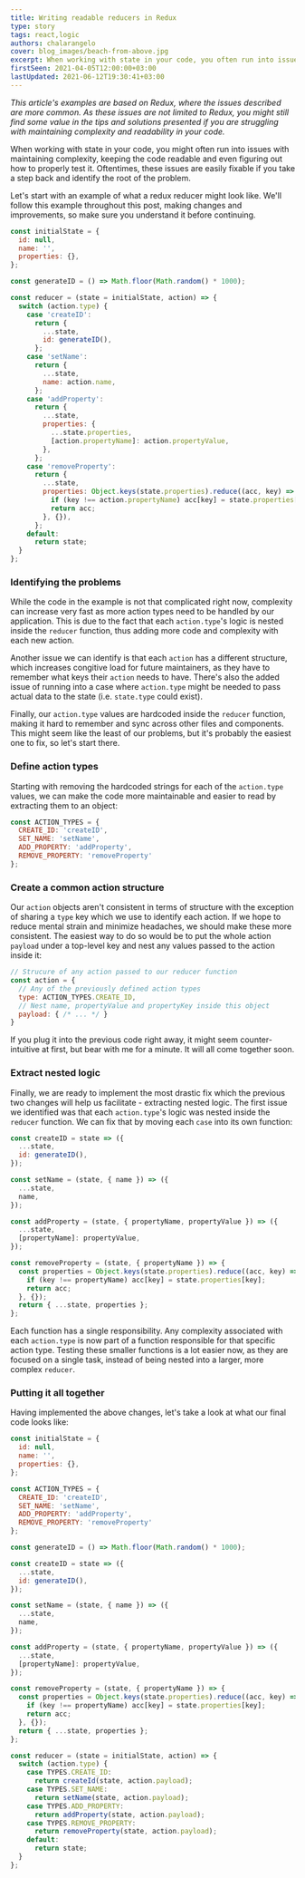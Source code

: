 ```yaml
---
title: Writing readable reducers in Redux
type: story
tags: react,logic
authors: chalarangelo
cover: blog_images/beach-from-above.jpg
excerpt: When working with state in your code, you often run into issues with maintaining complexity and readability. Oftentimes, these issues are easily fixable.
firstSeen: 2021-04-05T12:00:00+03:00
lastUpdated: 2021-06-12T19:30:41+03:00
---
```


_This article's examples are based on Redux, where the issues described are more common. As these issues are not limited to Redux, you might still find some value in the tips and solutions presented if you are struggling with maintaining complexity and readability in your code._

When working with state in your code, you might often run into issues with maintaining complexity, keeping the code readable and even figuring out how to properly test it. Oftentimes, these issues are easily fixable if you take a step back and identify the root of the problem.

Let's start with an example of what a redux reducer might look like. We'll follow this example throughout this post, making changes and improvements, so make sure you understand it before continuing.

```js
const initialState = {
  id: null,
  name: '',
  properties: {},
};

const generateID = () => Math.floor(Math.random() * 1000);

const reducer = (state = initialState, action) => {
  switch (action.type) {
    case 'createID':
      return {
        ...state,
        id: generateID(),
      };
    case 'setName':
      return {
        ...state,
        name: action.name,
      };
    case 'addProperty':
      return {
        ...state,
        properties: {
          ...state.properties,
          [action.propertyName]: action.propertyValue,
        },
      };
    case 'removeProperty':
      return {
        ...state,
        properties: Object.keys(state.properties).reduce((acc, key) => {
          if (key !== action.propertyName) acc[key] = state.properties[key];
          return acc;
        }, {}),
      };
    default:
      return state;
  }
};
```

### Identifying the problems

While the code in the example is not that complicated right now, complexity can increase very fast as more action types need to be handled by our application. This is due to the fact that each `action.type`'s logic is nested inside the `reducer` function, thus adding more code and complexity with each new action.

Another issue we can identify is that each `action` has a different structure, which increases congitive load for future maintainers, as they have to remember what keys their `action` needs to have. There's also the added issue of running into a case where `action.type` might be needed to pass actual data to the state (i.e. `state.type` could exist).

Finally, our `action.type` values are hardcoded inside the `reducer` function, making it hard to remember and sync across other files and components. This might seem like the least of our problems, but it's probably the easiest one to fix, so let's start there.

### Define action types

Starting with removing the hardcoded strings for each of the `action.type` values, we can make the code more maintainable and easier to read by extracting them to an object:

```js
const ACTION_TYPES = {
  CREATE_ID: 'createID',
  SET_NAME: 'setName',
  ADD_PROPERTY: 'addProperty',
  REMOVE_PROPERTY: 'removeProperty'
};
```

### Create a common action structure

Our `action` objects aren't consistent in terms of structure with the exception of sharing a `type` key which we use to identify each action. If we hope to reduce mental strain and minimize headaches, we should make these more consistent. The easiest way to do so would be to put the whole action `payload` under a top-level key and nest any values passed to the action inside it:

```js
// Strucure of any action passed to our reducer function
const action = {
  // Any of the previously defined action types
  type: ACTION_TYPES.CREATE_ID,
  // Nest name, propertyValue and propertyKey inside this object
  payload: { /* ... */ }
}
```

If you plug it into the previous code right away, it might seem counter-intuitive at first, but bear with me for a minute. It will all come together soon.

### Extract nested logic

Finally, we are ready to implement the most drastic fix which the previous two changes will help us facilitate - extracting nested logic. The first issue we identified was that each `action.type`'s logic was nested inside the `reducer` function. We can fix that by moving each `case` into its own function:

```js
const createID = state => ({
  ...state,
  id: generateID(),
});

const setName = (state, { name }) => ({
  ...state,
  name,
});

const addProperty = (state, { propertyName, propertyValue }) => ({
  ...state,
  [propertyName]: propertyValue,
});

const removeProperty = (state, { propertyName }) => {
  const properties = Object.keys(state.properties).reduce((acc, key) => {
    if (key !== propertyName) acc[key] = state.properties[key];
    return acc;
  }, {});
  return { ...state, properties };
};
```

Each function has a single responsibility. Any complexity associated with each `action.type` is now part of a function responsible for that specific action type. Testing these smaller functions is a lot easier now, as they are focused on a single task, instead of being nested into a larger, more complex `reducer`.

### Putting it all together

Having implemented the above changes, let's take a look at what our final code looks like:

```js
const initialState = {
  id: null,
  name: '',
  properties: {},
};

const ACTION_TYPES = {
  CREATE_ID: 'createID',
  SET_NAME: 'setName',
  ADD_PROPERTY: 'addProperty',
  REMOVE_PROPERTY: 'removeProperty'
};

const generateID = () => Math.floor(Math.random() * 1000);

const createID = state => ({
  ...state,
  id: generateID(),
});

const setName = (state, { name }) => ({
  ...state,
  name,
});

const addProperty = (state, { propertyName, propertyValue }) => ({
  ...state,
  [propertyName]: propertyValue,
});

const removeProperty = (state, { propertyName }) => {
  const properties = Object.keys(state.properties).reduce((acc, key) => {
    if (key !== propertyName) acc[key] = state.properties[key];
    return acc;
  }, {});
  return { ...state, properties };
};

const reducer = (state = initialState, action) => {
  switch (action.type) {
    case TYPES.CREATE_ID:
      return createId(state, action.payload);
    case TYPES.SET_NAME:
      return setName(state, action.payload);
    case TYPES.ADD_PROPERTY:
      return addProperty(state, action.payload);
    case TYPES.REMOVE_PROPERTY:
      return removeProperty(state, action.payload);
    default:
      return state;
  }
};
```
